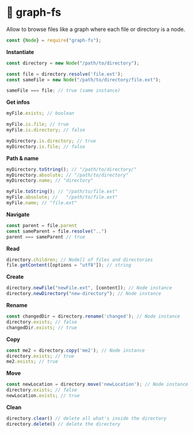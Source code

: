 # 🚀 graph-fs
Allow to browse files like a graph where each file or directory is a node.

```javascript
const {Node} = require("graph-fs");
```

**Instantiate**
```javascript
const directory = new Node("/path/to/directory");

const file = directory.resolve('file.ext');
const sameFile = new Node("/path/to/directory/file.ext");

sameFile === file; // true (same instance)
```

**Get infos**
```javascript
myFile.exists; // boolean

myFile.is.file; // true
myFile.is.directory; // false

myDirectory.is.directory; // true
myDirectory.is.file; // false
```

**Path & name**
```javascript
myDirectory.toString(); // "/path/to/directory/"
myDirectory.absolute; // "/path/to/directory"
myDirectory.name; // "directory"

myFile.toString(); // "/path/to/file.ext"
myFile.absolute; //   "/path/to/file.ext"
myFile.name; // "file.ext"
```

**Navigate**
```javascript
const parent = file.parent
const sameParent = file.resolve("..")
parent === sameParent // true
```

**Read**
```javascript
directory.children; // Node[] of files and directories
file.getContent([options = "utf8"]); // string
```

**Create**
```javascript
directory.newFile("newFile.ext", [content]); // Node instance
directory.newDirectory("new-directory"); // Node instance
```

**Rename**
```javascript
const changedDir = directory.rename('changed'); // Node instance
directory.exists; // false
changedDir.exists; // true
```

**Copy**
```javascript
const me2 = directory.copy('me2'); // Node instance
directory.exists; // true
me2.exists; // true
```

**Move**
```javascript
const newLocation = directory.move('newLocation'); // Node instance
directory.exists; // false
newLocation.exists; // true
```


**Clean**
```javascript
directory.clear() // delete all what's inside the directory
directory.delete() // delete the directory
```
